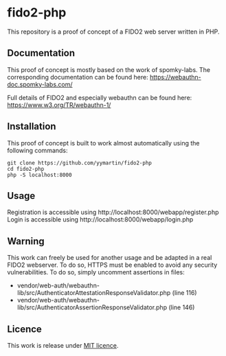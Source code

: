 # fido2-php

This repository is a proof of concept of a FIDO2 web server written in PHP.

## Documentation
This proof of concept is mostly based on the work of spomky-labs. The corresponding documentation can be found here: https://webauthn-doc.spomky-labs.com/

Full details of FIDO2 and especially webauthn can be found here: https://www.w3.org/TR/webauthn-1/

## Installation 
This proof of concept is built to work almost automatically using the following commands: 

```
git clone https://github.com/yymartin/fido2-php
cd fido2-php
php -S localhost:8000
```

## Usage 
Registration is accessible using http://localhost:8000/webapp/register.php <br>
Login is accessible using http://localhost:8000/webapp/login.php

## Warning
This work can freely be used for another usage and be adapted in a real FIDO2 webserver. To do so, HTTPS must be enabled to avoid any security vulnerabilities.
To do so, simply uncomment assertions in files: 
- vendor/web-auth/webauthn-lib/src/AuthenticatorAttestationResponseValidator.php (line 116)
- vendor/web-auth/webauthn-lib/src/AuthenticatorAssertionResponseValidator.php (line 146)

## Licence
This work is release under [MIT licence](https://github.com/yymartin/fido2-php/blob/master/LICENSE).
